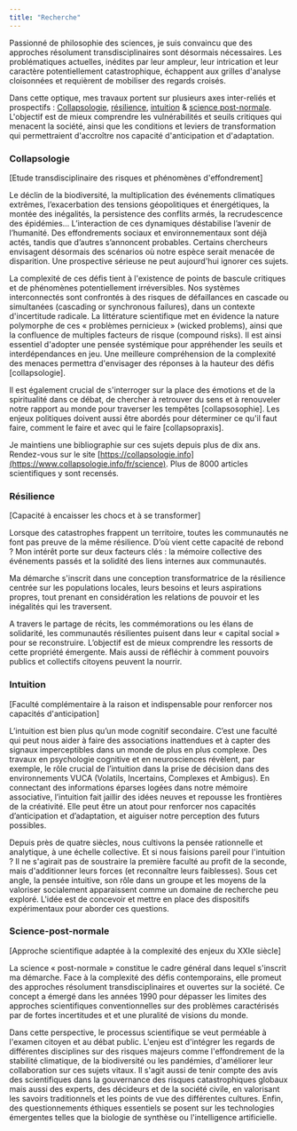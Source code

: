 ```yaml
---
title: "Recherche"
---
```

Passionné de philosophie des sciences, je suis convaincu que des approches résolument transdisciplinaires sont désormais nécessaires. Les problématiques actuelles, inédites par leur ampleur, leur intrication et leur caractère potentiellement catastrophique, échappent aux grilles d'analyse cloisonnées et requièrent de mobiliser des regards croisés.

Dans cette optique, mes travaux portent sur plusieurs axes inter-reliés et prospectifs :  [Collapsologie](#collapsologie), [résilience](#résilience), [intuition](#intuition) & [science post-normale](#science-post-normale). L'objectif est de mieux comprendre les vulnérabilités et seuils critiques qui menacent la société, ainsi que les conditions et leviers de transformation qui permettraient d'accroître nos capacité d'anticipation et d'adaptation.

### Collapsologie
[Etude transdisciplinaire des risques et phénomènes d'effondrement]

Le déclin de la biodiversité, la multiplication des événements climatiques extrêmes, l’exacerbation des tensions géopolitiques et énergétiques, la montée des inégalités, la persistence des conflits armés, la recrudescence des épidémies... L’interaction de ces dynamiques déstabilise l’avenir de l’humanité. Des effondrements sociaux et environnementaux sont déjà actés, tandis que d’autres s’annoncent probables. Certains chercheurs envisagent désormais des scénarios où notre espèce serait menacée de disparition. Une prospective sérieuse ne peut aujourd'hui ignorer ces sujets.

La complexité de ces défis tient à l'existence de points de bascule critiques et de phénomènes potentiellement irréversibles. Nos systèmes interconnectés sont confrontés à des risques de défaillances en cascade ou simultanées (cascading or synchronous failures), dans un contexte d'incertitude radicale. La littérature scientifique met en évidence la nature polymorphe de ces «&nbsp;problèmes pernicieux&nbsp;» (wicked problems), ainsi que la confluence de multiples facteurs de risque (compound risks). Il est ainsi essentiel d'adopter une pensée systémique pour appréhender les seuils et interdépendances en jeu. Une meilleure compréhension de la complexité des menaces permettra d'envisager des réponses à la hauteur des défis [collapsologie].

Il est également crucial de s'interroger sur la place des émotions et de la spiritualité dans ce débat, de chercher à retrouver du sens et à renouveler notre rapport au monde pour traverser les tempêtes [collapsosophie]. Les enjeux politiques doivent aussi être abordés pour déterminer ce qu'il faut faire, comment le faire et avec qui le faire [collapsopraxis].

Je maintiens une bibliographie sur ces sujets depuis plus de dix ans. Rendez-vous sur le site [https://collapsologie.info](https://www.collapsologie.info/fr/science). Plus de 8000 articles scientifiques y sont recensés.

### Résilience
[Capacité à encaisser les chocs et à se transformer]

Lorsque des catastrophes frappent un territoire, toutes les communautés ne font pas preuve de la même résilience. D’où vient cette capacité de rebond ? Mon intérêt porte sur deux facteurs clés : la mémoire collective des événements passés et la solidité des liens internes aux communautés.

Ma démarche s'inscrit dans une conception transformatrice de la résilience centrée sur les populations locales, leurs besoins et leurs aspirations propres, tout prenant en considération les relations de pouvoir et les inégalités qui les traversent.

A travers le partage de récits, les commémorations ou les élans de solidarité, les communautés résilientes puisent dans leur «&nbsp;capital social&nbsp;» pour se reconstruire. L’objectif est de mieux comprendre les ressorts de cette propriété émergente. Mais aussi de réfléchir à comment pouvoirs publics et collectifs citoyens peuvent la nourrir. 

### Intuition 
[Faculté complémentaire à la raison et indispensable pour renforcer nos capacités d'anticipation]

L’intuition est bien plus qu’un mode cognitif secondaire. C’est une faculté qui peut nous aider à faire des associations inattendues et à capter des signaux imperceptibles dans un monde de plus en plus complexe. Des travaux en psychologie cognitive et en neurosciences révèlent, par exemple, le rôle crucial de l’intuition dans la prise de décision dans des environnements VUCA (Volatils, Incertains, Complexes et Ambigus). En connectant des informations éparses logées dans notre mémoire associative, l’intuition fait jaillir des idées neuves et repousse les frontières de la créativité. Elle peut être un atout pour renforcer nos capacités d’anticipation et d’adaptation, et aiguiser notre perception des futurs possibles.

Depuis près de quatre siècles, nous cultivons la pensée rationnelle et analytique, à une échelle collective. Et si nous faisions pareil pour l'intuition ? Il ne s'agirait pas de soustraire la première faculté au profit de la seconde, mais d'additionner leurs forces (et reconnaître leurs faiblesses). Sous cet angle, la pensée intuitive, son rôle dans un groupe et les moyens de la valoriser socialement apparaissent comme un domaine de recherche peu exploré. L'idée est de concevoir et mettre en place des dispositifs expérimentaux pour aborder ces questions.

### Science-post-normale
[Approche scientifique adaptée à la complexité des enjeux du XXIe siècle]

La science «&nbsp;post-normale&nbsp;» constitue le cadre général dans lequel s'inscrit ma démarche. Face à la complexité des défis contemporains, elle promeut des approches résolument transdisciplinaires et ouvertes sur la société. Ce concept a émergé dans les années 1990 pour dépasser les limites des approches scientifiques conventionnelles sur des problèmes caractérisés par de fortes incertitudes et et une pluralité de visions du monde.

Dans cette perspective, le processus scientifique se veut perméable à l'examen citoyen et au débat public. L'enjeu est d'intégrer les regards de différentes disciplines sur des risques majeurs comme l'effondrement de la stabilité climatique, de la biodiversité ou les pandémies, d'améliorer leur collaboration sur ces sujets vitaux. Il s'agit aussi de tenir compte des avis des scientifiques dans la gouvernance des risques catastrophiques globaux mais aussi des experts, des décideurs et de la société civile, en valorisant les savoirs traditionnels et les points de vue des différentes cultures. Enfin, des questionnements éthiques essentiels se posent sur les technologies émergentes telles que la biologie de synthèse ou l'intelligence artificielle.